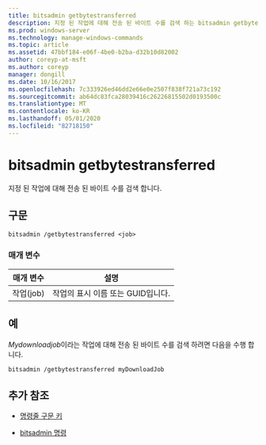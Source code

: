 ```yaml
---
title: bitsadmin getbytestransferred
description: 지정 된 작업에 대해 전송 된 바이트 수를 검색 하는 bitsadmin getbytestransferred 명령에 대 한 참조 항목입니다.
ms.prod: windows-server
ms.technology: manage-windows-commands
ms.topic: article
ms.assetid: 47bbf184-e06f-4be0-b2ba-d32b10d82002
author: coreyp-at-msft
ms.author: coreyp
manager: dongill
ms.date: 10/16/2017
ms.openlocfilehash: 7c333926ed46dd2e66e0e2507f838f721a73c192
ms.sourcegitcommit: ab64dc83fca28039416c26226815502d0193500c
ms.translationtype: MT
ms.contentlocale: ko-KR
ms.lasthandoff: 05/01/2020
ms.locfileid: "82718150"
---
```

# <a name="bitsadmin-getbytestransferred"></a>bitsadmin getbytestransferred

지정 된 작업에 대해 전송 된 바이트 수를 검색 합니다.

## <a name="syntax"></a>구문

```
bitsadmin /getbytestransferred <job>
```

### <a name="parameters"></a>매개 변수

| 매개 변수 | 설명 |
| -------------- | -------------- |
| 작업(job) | 작업의 표시 이름 또는 GUID입니다. |

## <a name="examples"></a>예

*Mydownloadjob*이라는 작업에 대해 전송 된 바이트 수를 검색 하려면 다음을 수행 합니다.

```
bitsadmin /getbytestransferred myDownloadJob
```

## <a name="additional-references"></a>추가 참조

- [명령줄 구문 키](command-line-syntax-key.md)

- [bitsadmin 명령](bitsadmin.md)

